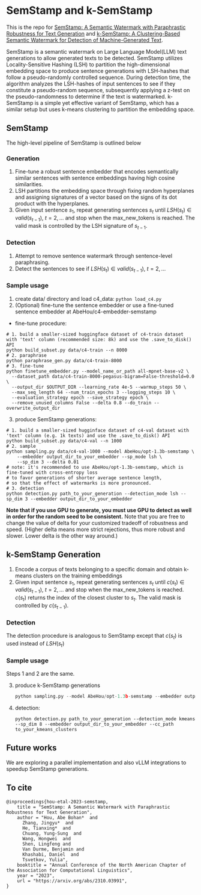 # SemStamp and k-SemStamp

This is the repo for [SemStamp: A Semantic Watermark with Paraphrastic Robustness for Text Generation](https://arxiv.org/abs/2310.03991) and [k-SemStamp: A Clustering-Based Semantic Watermark for Detection of Machine-Generated Text](https://arxiv.org/abs/2402.11399).

SemStamp is a semantic watermark on Large Language Model(LLM) text generations to allow generated texts to be detected. SemStamp utilizes Locality-Sensitive Hashing (LSH) to partition the high-dimensional embedding space to produce sentence generations with LSH-hashes that follow a pseudo-randomly controlled sequence. During detection time, the algorithm analyzes the LSH-hashes of input sentences to see if they constitute a pseudo-random sequence, subsequently applying a z-test on the pseudo-randomness to determine if the text is watermarked. k-SemStamp is a simple yet effective variant of SemStamp, which has a similar setup but uses k-means clustering to partition the embedding space.

## SemStamp 
The high-level pipeline of SemStamp is outlined below
### Generation
1. Fine-tune a robust sentence embedder that encodes semantically similar sentences with sentence embeddings having high cosine similarities.
2. LSH partitions the embedding space through fixing random hyperplanes and assigning signatures of a vector based on the signs of its dot product with the hyperplanes.
3. Given input sentence $s_1$, repeat generating sentences $s_t$ until $LSH(s_t) \in valid(s_{t-1})$, $t=2,...$ and stop when the max_new_tokens is reached. The valid mask is controlled by the LSH signature of $s_{t-1}$.
### Detection
1. Attempt to remove sentence watermark through sentence-level paraphrasing.
2. Detect the sentences to see if $LSH(s_t) \in valid(s_{t-1})$, $t=2,...$
### Sample usage
1. create data/ directory and load c4_data: 
`python load_c4.py`
2. (Optional) fine-tune the sentence embedder or use a fine-tuned sentence embedder at AbeHou/c4-embedder-semstamp
- fine-tune procedure: 
```
# 1. build a smaller-sized huggingface dataset of c4-train dataset with 'text' column (recommended size: 8k) and use the .save_to_disk() API
python build_subset.py data/c4-train --n 8000
# 2. paraphrase
python paraphrase_gen.py data/c4-train-8000
# 3. fine-tune
python finetune_embedder.py --model_name_or_path all-mpnet-base-v2 \
  --dataset_path data/c4-train-8000-pegasus-bigram=False-threshold=0.0 \
  --output_dir $OUTPUT_DIR --learning_rate 4e-5 --warmup_steps 50 \
  --max_seq_length 64 --num_train_epochs 3 --logging_steps 10 \
  --evaluation_strategy epoch --save_strategy epoch \
  --remove_unused_columns False --delta 0.8 --do_train --overwrite_output_dir
```

3. produce SemStamp generations:
```
# 1. build a smaller-sized hugginface dataset of c4-val dataset with 'text' column (e.g. 1k texts) and use the .save_to_disk() API
python build_subset.py data/c4-val --n 1000
# 2. sample
python sampling.py data/c4-val-1000 --model AbeHou/opt-1.3b-semstamp \
    --embedder output_dir_to_your_embedder --sp_mode lsh \ 
    --sp_dim 3 --delta 0.01
# note: it's recommended to use AbeHou/opt-1.3b-semstamp, which is fine-tuned with cross-entropy loss 
# to favor generations of shorter average sentence length, 
# so that the effect of watermarks is more pronounced.
# 3. detection
python detection.py path_to_your_generation --detection_mode lsh --sp_dim 3 --embedder output_dir_to_your_embedder 
```
**Note that if you use GPU to generate, you must use GPU to detect as well in order for the random seed to be consistent.**
Note that you are free to change the value of delta for your customized tradeoff of robustness and speed. (Higher delta means more strict rejections, thus more robust and slower. Lower delta is the other way around.)

## k-SemStamp Generation
1. Encode a corpus of texts belonging to a specific domain and obtain k-means clusters on the training embeddings
2. Given input sentence $s_1$, repeat generating sentences $s_t$ until $c(s_t) \in valid(s_{t-1})$, $t=2,...$ and stop when the max_new_tokens is reached. $c(s_t)$ returns the index of the closest cluster to $s_{t}$. The valid mask is controlled by $c(s_{t-1})$.
### Detection
The detection procedure is analogous to SemStamp except that $c(s_t)$ is used instead of $LSH(s_t)$
### Sample usage
Steps 1 and 2 are the same.

3. produce k-SemStamp generations

    ```python build_subset.py data/c4-val --n 1000 
    python sampling.py --model AbeHou/opt-1.3b-semstamp --embedder output_dir_to_your_embedder --sp_mode kmeans --sp_dim 8 --delta 0.02
    ```

4. detection:
    ```
    python detection.py path_to_your_generation --detection_mode kmeans --sp_dim 8 --embedder output_dir_to_your_embedder --cc_path to_your_kmeans_clusters
    ```
    

## Future works
We are exploring a parallel implementation and also vLLM integrations to speedup SemStamp generations.

## To cite
```
@inproceedings{hou-etal-2023-semstamp,
    title = "SemStamp: A Semantic Watermark with Paraphrastic Robustness for Text Generation",
    author = "Hou, Abe Bohan*  and
      Zhang, Jingyu*  and
      He, Tianxing*  and
      Chuang, Yung-Sung  and
      Wang, Hongwei  and
      Shen, Lingfeng and
      Van Durme, Benjamin and
      Khashabi, Daniel  and
      Tsvetkov, Yulia",
    booktitle = "Annual Conference of the North American Chapter of the Association for Computational Linguistics",
    year = "2023",
    url = "https://arxiv.org/abs/2310.03991",
}
```


